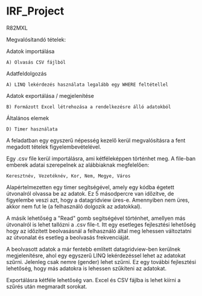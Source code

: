 # IRF_Project
R82MXL

Megvalósítandó tételek:

Adatok importálása

	A) Olvasás CSV fájlból
Adatfeldolgozás

	A) LINQ lekérdezés használata legalább egy WHERE feltétellel
Adatok exportálása / megjelenítése

	B) Formázott Excel létrehozása a rendelkezésre álló adatokból
Általános elemek

	D) Timer használata

A feladatban egy egyszerű népesség kezelő kerül megvalósításra a fent megadott tételek figyelembevételével.

Egy .csv file kerül importálásra, ami kétféleképpen történhet meg.
A file-ban emberek adatai szerepelnek az alábbiaknak megfelelően:

	Keresztnév, Vezetéknév, Kor, Nem, Megye, Város

Alapértelmezetten egy timer segítségével, amely egy kódba égetett útvonalról olvassa be az adatok.
Ez 5 másodpercre van időzítve, de figyelembe veszi azt, hogy a datagridview üres-e.
Amennyiben nem üres, akkor nem fut le (a felhasználó dolgozik az adatokkal).

A másik lehetőség a "Read" gomb segítségével történhet, amellyen más útvonalról is lehet tallózni a .csv file-t.
Itt egy esetleges fejlesztési lehetőség hogy az időzített beolvasásnál a felhasználó által meg lehessen változtatni az útvonalat és esetleg a beolvasás frekvenciáját.

A beolvasott adatok a már fentebb említett datagridview-ben kerülnek megjelenítésre, ahol egy egyszerű LINQ lekérdezéssel lehet az adatokat szűrni.
Jelenleg csak nemre (gender) lehet szűrni. Ez egy további fejlesztési lehetőség, hogy más adatokra is lehessen szűkíteni az adatokat.

Exportálásra kétféle lehetőség van.
Excel és CSV fájlba is lehet kiírni a szűrés után megmaradt sorokat.
